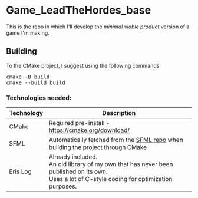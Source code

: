 # Game_LeadTheHordes_base
This is the repo in which I'll develop the *minimal viable product* version of a game I'm making.

## Building
To the CMake project, I suggest using the following commands:
<pre>
cmake -B build
cmake --build build
</pre>

### Technologies needed:
| Technology | Description |
|------------|-------------------------------------------------|
| CMake      | Required pre-install - https://cmake.org/download/ |
| SFML       | Automatically fetched from the [SFML repo](https://github.com/SFML/SFML.git) when building the project through CMake |
| Eris Log   | Already included. <br/> An old library of my own that has never been published on its own. <br/> Uses a lot of C-style coding for optimization purposes. |
